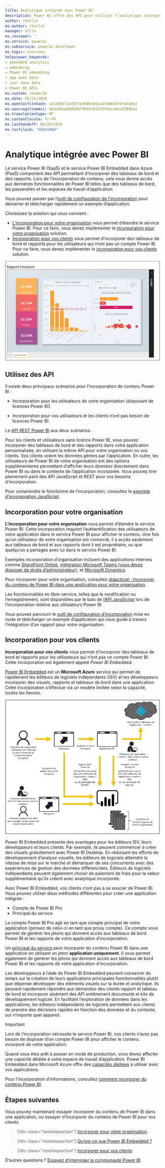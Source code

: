```yaml
---
title: Analytique intégrée avec Power BI
description: Power BI offre des API pour utiliser l’analytique incorporée pour vos tableaux de bord et vos rapports dans des applications. Découvrez plus en détail l’incorporation avec Power BI à la fois dans un environnement PaaS et un environnement SaaS à l’aide de logiciels d’analytique intégrés, d’outils d’analytique intégrés ou d’outils d’analyse décisionnelle intégrés.
author: rkarlin
ms.author: rkarlin
manager: kfile
ms.reviewer: ''
ms.service: powerbi
ms.subservice: powerbi-developer
ms.topic: overview
helpviewer_keywords:
- embedded analytics
- embedding
- Power BI embedding
- app owns data
- user owns data
- Power BI APIs
ms.custom: seodec18
ms.date: 05/15/2019
ms.openlocfilehash: a212691f2af877e3b86e021a4f48644f4fa6e8e3
ms.sourcegitcommit: 60dad5aa0d85db790553e537bf8ac34ee3289ba3
ms.translationtype: MT
ms.contentlocale: fr-FR
ms.lasthandoff: 05/29/2019
ms.locfileid: "66051060"
---
```

# <a name="embedded-analytics-with-power-bi"></a>Analytique intégrée avec Power BI

Le service Power BI (SaaS) et le service Power BI Embedded dans Azure (PaaS) comportent des API permettant d’incorporer des tableaux de bord et des rapports. Lors de l’incorporation de contenu, cela vous donne accès aux dernières fonctionnalités de Power BI telles que des tableaux de bord, les passerelles et les espaces de travail d’application.

Vous pouvez passer par l’[outil de configuration de l’incorporation](https://aka.ms/embedsetup) pour démarrer et télécharger rapidement un exemple d’application.

Choisissez la solution qui vous convient :

* [L’incorporation pour votre organisation](embedding.md#embedding-for-your-organization) vous permet d’étendre le service Power BI. Pour ce faire, vous devez implémenter le [incorporation pour votre organisation](https://aka.ms/embedsetup/UserOwnsData) solution.
* [Incorporation pour vos clients](embedding.md#embedding-for-your-customers) vous permet d’incorporer des tableaux de bord et rapports pour les utilisateurs qui n’ont pas un compte Power BI. Pour ce faire, vous devez implémenter le [incorporation pour vos clients](https://aka.ms/embedsetup/AppOwnsData) solution.

![Exemple PBIE](media/what-can-you-do/what-can-you-do-02.png)

## <a name="use-apis"></a>Utilisez des API

Il existe deux principaux scénarios pour l’incorporation de contenu Power BI :
- Incorporation pour les utilisateurs de votre organisation (disposant de licences Power BI). 
 
- Incorporation pour vos utilisateurs et les clients n’ont pas besoin de licences Power BI. 

Le [API REST Power BI](https://docs.microsoft.com/rest/api/power-bi/) aux deux scénarios.

Pour les clients et utilisateurs sans licence Power BI, vous pouvez incorporer des tableaux de bord et des rapports dans votre application personnalisée, en utilisant la même API pour votre organisation ou vos clients. Vos clients voient les données gérées par l’application. En outre, les utilisateurs de Power BI de votre organisation ont des options supplémentaires permettant d’afficher *leurs données* directement dans Power BI ou dans le contexte de l’application incorporée. Vous pouvez tirer pleinement parti des API JavaScript et REST pour vos besoins d’incorporation.

Pour comprendre le fonctionne de l’incorporation, consultez le [exemple d’incorporation JavaScript](https://microsoft.github.io/PowerBI-JavaScript/demo/).

## <a name="embedding-for-your-organization"></a>Incorporation pour votre organisation

**L’incorporation pour votre organisation** vous permet d’étendre le service Power BI. Cette incorporation requiert l’authentification des utilisateurs de votre application dans le service Power BI pour afficher le contenu. Une fois qu’un utilisateur de votre organisation est connecté, il a accès seulement aux tableaux de bord et aux rapports dont il est propriétaire, ou que quelqu’un a partagés avec lui dans le service Power BI.

Exemples incorporation d’organisation incluent des applications internes comme [SharePoint Online](https://powerbi.microsoft.com/blog/integrate-power-bi-reports-in-sharepoint-online/), [intégration Microsoft Teams (vous devez disposer de droits d’administrateur)](https://powerbi.microsoft.com/blog/power-bi-teams-up-with-microsoft-teams/), et [Microsoft Dynamics](https://docs.microsoft.com/dynamics365/customer-engagement/basics/add-edit-power-bi-visualizations-dashboard).

Pour incorporer pour votre organisation, consultez [didacticiel : Incorporer du contenu de Power BI dans une application pour votre organisation](embed-sample-for-your-organization.md).

Les fonctionnalités en libre-service, telles que la modification ou l’enregistrement, sont disponibles par le bais de [l’API JavaScript](https://github.com/Microsoft/PowerBI-JavaScript) lors de l’incorporation relative aux utilisateurs Power BI.

Vous pouvez parcourir le [outil de configuration d’incorporation](https://aka.ms/embedsetup/UserOwnsData) mise en route et télécharger un exemple d’application qui vous guide à travers l’intégration d’un rapport pour votre organisation.

## <a name="embedding-for-your-customers"></a>Incorporation pour vos clients

**Incorporation pour vos clients** vous permet d’incorporer des tableaux de bord et rapports pour les utilisateurs qui n’ont pas un compte Power BI. Cette incorporation est également appelé *Power BI Embedded*.

[Power BI Embedded](azure-pbie-what-is-power-bi-embedded.md) est un **Microsoft Azure** service qui permet de rapidement les éditeurs de logiciels indépendants (ISV) et les développeurs incorporer des visuels, rapports et tableaux de bord dans une application. Cette incorporation s’effectue via un modèle limitée selon la capacité, toutes les heures.

![Flux relatif à l’incorporation de vos clients](media/embedding/powerbi-embed-flow.png)

Power BI Embedded présente des avantages pour les éditeurs ISV, leurs développeurs et leurs clients. Par exemple, ils peuvent commencer à créer des visuels gratuitement avec Power BI Desktop. En réduisant les efforts de développement d’analyse visuelle, les éditeurs de logiciels atteindre la vitesse de mise sur le marché et démarquer de ses concurrents avec des expériences de gestion des données différenciées. Éditeurs de logiciels indépendants peuvent également choisir de paiement de frais pour la valeur supplémentaire qu’ils créent avec analytique incorporée.

Avec Power BI Embedded, vos clients n’ont pas à se soucier de Power BI. Vous pouvez utiliser deux méthodes différentes pour créer une application intégrée :
- Compte de Power BI Pro 
- Principal du service 

Le compte Power BI Pro agit en tant que compte principal de votre application (pensez de celui-ci en tant que proxy compte). Ce compte vous permet de générer les jetons qui donnent accès aux tableaux de bord Power BI et les rapports de votre application d’incorporation.

Un [principal du service](embed-service-principal.md) peut incorporer du contenu Power BI dans une application en utilisant un jeton **application uniquement**. Il vous permet également de générer les jetons qui donnent accès aux tableaux de bord Power BI et les rapports de votre application d’incorporation.

Les développeurs à l’aide de Power BI Embedded peuvent consacrer du temps sur la création de leurs applications principales fonctionnalités plutôt que dépense développer des éléments visuels sur la durée et analytique. Ils peuvent rapidement répondre aux demandes des clients rapport et tableau de bord et incorporer aisément des API entièrement documenté et kits de développement logiciel. En facilitant l’exploration de données dans les applications, les éditeurs indépendants de logiciels permettent aux clients de prendre des décisions rapides en fonction des données et du contexte, sur n’importe quel appareil.

> [!IMPORTANT]
> Lors de l’incorporation nécessite le service Power BI, vos clients n’avez pas besoin de disposer d’un compte Power BI pour afficher le contenu incorporé de votre application. 

Quand vous êtes prêt à passer en mode de production, vous devez affecter une capacité dédiée à votre espace de travail d’application. Power BI Embedded dans Microsoft Azure offre des [capacités dédiées](azure-pbie-create-capacity.md) à utiliser avec vos applications.

Pour l’incorporation d’informations, consultez [comment incorporer du contenu Power BI](embed-sample-for-customers.md).

## <a name="next-steps"></a>Étapes suivantes

Vous pouvez maintenant essayer incorporer du contenu de Power BI dans une application, ou essayer d’incorporer du contenu de Power BI pour vos clients.

> [!div class="nextstepaction"]
> [Incorporer pour votre organisation](embed-sample-for-your-organization.md)

> [!div class="nextstepaction"]
> [Qu’est-ce que Power BI Embedded ?](azure-pbie-what-is-power-bi-embedded.md)

> [!div class="nextstepaction"]
>[Incorporer pour vos clients](embed-sample-for-customers.md)

D’autres questions ? [Essayez d’interroger la communauté Power BI](http://community.powerbi.com/)
